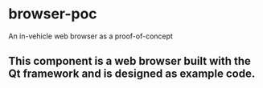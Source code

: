 # browser-poc
An in-vehicle web browser as a proof-of-concept

## This component is a web browser built with the Qt framework and is designed as example code.
